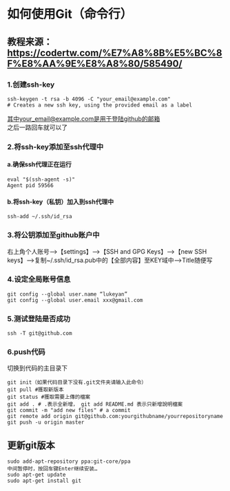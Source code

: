# 如何使用Git（命令行）
## 教程来源：https://codertw.com/%E7%A8%8B%E5%BC%8F%E8%AA%9E%E8%A8%80/585490/
### 1.创建ssh-key
```
ssh-keygen -t rsa -b 4096 -C "your_email@example.com"
# Creates a new ssh key, using the provided email as a label
```
其中your_email@example.com是用于登陆github的邮箱<br />
之后一路回车就可以了
### 2.将ssh-key添加至ssh代理中
#### a.确保ssh代理正在运行
```
eval "$(ssh-agent -s)"
Agent pid 59566
```
#### b.将ssh-key（私钥）加入到ssh代理中
```
ssh-add ~/.ssh/id_rsa
```
### 3.将公钥添加至github账户中
右上角个人账号-->【settings】-->【SSH and GPG Keys】-->【new SSH keys】-->复制~/.ssh/id_rsa.pub中的【全部内容】至KEY域中-->Title随便写
### 4.设定全局账号信息
```
git config --global user.name “lukeyan”
git config --global user.email xxx@gmail.com
```
### 5.测试登陆是否成功
```
ssh -T git@github.com
```
### 6.push代码
切换到代码的主目录下
```
git init（如果代码目录下没有.git文件夹请输入此命令）
git pull #獲取新版本
git status #獲取需要上傳的檔案 
git add . # .表示全新增， git add README.md 表示只新增說明檔案
git commit -m "add new files" # a commit
git remote add origin git@github.com:yourgithubname/yourrepositoryname
git push -u origin master
```
## 更新git版本
```
sudo add-apt-repository ppa:git-core/ppa
中间暂停时，按回车键Enter继续安装…
sudo apt-get update
sudo apt-get install git
```
